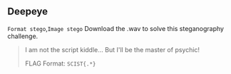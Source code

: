 ## Deepeye
`Format stego`,`Image stego` 
Download the .wav to solve this steganography challenge.
> I am not the script kiddle... But I'll be the master of psychic!
> 
> FLAG Format: `SCIST{.*}`
